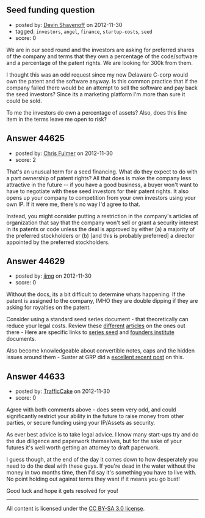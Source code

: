 ## Seed funding question

- posted by: [Devin Shavenoff](https://stackexchange.com/users/-1/21825-devin-shavenoff) on 2012-11-30
- tagged: `investors`, `angel`, `finance`, `startup-costs`, `seed`
- score: 0

We are in our seed round and the investors are asking for preferred shares of the company and terms that they own a percentage of the code/software and a percentage of the patent rights. We are looking for 300k from them.

I thought this was an odd request since my new Delaware C-corp would own the patent and the software anyway. Is this common practice that if the company failed there would be an attempt to sell the software and pay back the seed investors? Since its a marketing platform I'm more than sure it could be sold.

To me the investors do own a percentage of assets? Also, does this line item in the terms leave me open to risk?


## Answer 44625

- posted by: [Chris Fulmer](https://stackexchange.com/users/-1/17026-chris-fulmer) on 2012-11-30
- score: 2

That's an unusual term for a seed financing.  What do they expect to do with a part ownership of patent rights?  All that does is make the company less attractive in the future -- if you have a good business, a buyer won't want to have to negotiate with these seed investors for their patent rights.  It also opens up your company to competition from your own investors using your own IP.  If it were me, there's no way I'd agree to that.

Instead, you might consider putting a restriction in the company's articles of organization that say that the company won't sell or grant a security interest in its patents or code unless the deal is approved by either (a) a majority of the preferred stockholders or (b) [and this is probably preferred] a director appointed by the preferred stockholders.


## Answer 44629

- posted by: [jimg](https://stackexchange.com/users/-1/2380-jimg) on 2012-11-30
- score: 0

<p>Without the docs, its a bit difficult to determine whats happening.  If the patent is assigned to the company, IMHO they are double dipping if they are asking for royalties on the patent.</p>

<p>Consider using a standard seed series document - that theoretically can reduce your legal costs.  Review these <a href="http://www.startupcompanylawyer.com/2010/03/14/how-do-the-sample-series-seed-financing-documents-differ-from-typical-series-a-financing-documents/" rel="nofollow">different</a> <a href="http://venturebeat.com/2011/04/11/will-the-series-seed-documents-help-you-grow/" rel="nofollow">articles</a> on the ones out there - Here are specific links to <a href="http://www.seriesseed.com/" rel="nofollow">series seed</a> and <a href="http://fi.co/posts/69" rel="nofollow">founders institute</a> documents.</p>

<p>Also become knowledgeable about convertible notes, caps and the hidden issues around them - Suster at GRP did a <a href="http://www.bothsidesofthetable.com/2012/09/05/the-truth-about-convertible-debt-at-startups-and-the-hidden-terms-you-didnt-understand/" rel="nofollow">excellent recent post</a> on this.  </p>



## Answer 44633

- posted by: [TrafficCake](https://stackexchange.com/users/-1/21858-trafficcake) on 2012-11-30
- score: 0

Agree with both comments above - does seem very odd, and could significantly restrict your ability in the future to raise money from other parties, or secure funding using your IP/Assets as security.

As ever best advice is to take legal advice.  I know many start-ups try and do the due diligence and paperwork themselves, but for the sake of your futures it's well worth getting an attorney to draft paperwork.

I guess though, at the end of the day it comes down to how desperately you need to do the deal with these guys.  If you're dead in the water without the money in two months time, then I'd say it's something you have to live with.  No point holding out against terms they want if it means you go bust!

Good luck and hope it gets resolved for you!



---

All content is licensed under the [CC BY-SA 3.0 license](https://creativecommons.org/licenses/by-sa/3.0/).
